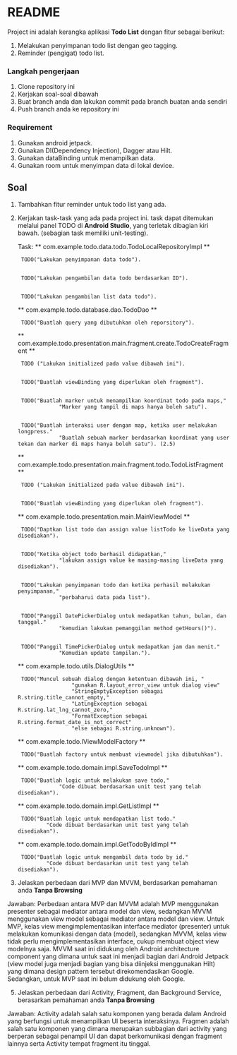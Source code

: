 # README #

Project ini adalah kerangka aplikasi **Todo List** dengan fitur sebagai berikut:


1. Melakukan penyimpanan todo list dengan geo tagging.
2. Reminder (pengigat) todo list.

### Langkah pengerjaan ###
1. Clone repository ini
2. Kerjakan soal-soal dibawah
3. Buat branch anda dan lakukan commit pada branch buatan anda sendiri
4. Push branch anda ke repository ini

### Requirement ###
1. Gunakan android jetpack.
2. Gunakan DI(Dependency Injection), Dagger atau Hilt.
3. Gunakan dataBinding untuk menampilkan data.
4. Gunakan room untuk menyimpan data di lokal device.

## Soal ##
1. Tambahkan fitur reminder untuk todo list yang ada.
2. Kerjakan task-task yang ada pada project ini. task dapat ditemukan melalui panel TODO di **Android Studio**,
    yang terletak dibagian kiri bawah. (sebagian task memiliki unit-testing).

    Task:
    ** com.example.todo.data.todo.TodoLocalRepositoryImpl **


        TODO("Lakukan penyimpanan data todo").


        TODO("Lakukan pengambilan data todo berdasarkan ID").


        TODO("Lakukan pengambilan list data todo").


    ** com.example.todo.database.dao.TodoDao **


        TODO("Buatlah query yang dibutuhkan oleh reporsitory").


    ** com.example.todo.presentation.main.fragment.create.TodoCreateFragment **


        TODO ("Lakukan initialized pada value dibawah ini").


        TODO("Buatlah viewBinding yang diperlukan oleh fragment").


        TODO("Buatlah marker untuk menampilkan koordinat todo pada maps,"
                    "Marker yang tampil di maps hanya boleh satu").


        TODO("Buatlah interaksi user dengan map, ketika user melakukan longpress."
                    "Buatlah sebuah marker berdasarkan koordinat yang user tekan dan marker di maps hanya boleh satu"). (2.5)


    ** com.example.todo.presentation.main.fragment.todo.TodoListFragment **


        TODO ("Lakukan initialized pada value dibawah ini").


        TODO("Buatlah viewBinding yang diperlukan oleh fragment").


    ** com.example.todo.presentation.main.MainViewModel **


        TODO("Daptkan list todo dan assign value listTodo ke liveData yang disediakan").


        TODO("Ketika object todo berhasil didapatkan,"
                    "lakukan assign value ke masing-masing liveData yang disediakan").


        TODO("Lakukan penyimpanan todo dan ketika perhasil melakukan penyimpanan,"
                    "perbaharui data pada list").


        TODO("Panggil DatePickerDialog untuk medapatkan tahun, bulan, dan tanggal."
                    "kemudian lakukan pemanggilan method getHours()").


        TODO("Panggil TimePickerDialog untuk medapatkan jam dan menit."
                    "Kemudian update tampilan.").


    ** com.example.todo.utils.DialogUtils **


        TODO("Muncul sebuah dialog dengan ketentuan dibawah ini, "
                        "gunakan R.layout_error_view untuk dialog view"
                        "StringEmptyException sebagai R.string.title_cannot_empty,"
                        "LatLngException sebagai R.string.lat_lng_cannot_zero,"
                        "FormatException sebagai R.string.format_date_is_not_correct"
                        "else sebagai R.string.unknown").


    ** com.example.todo.IViewModelFactory **


        TODO("Buatlah factory untuk membuat viewmodel jika dibutuhkan").


    ** com.example.todo.domain.impl.SaveTodoImpl **


        TODO("Buatlah logic untuk melakukan save todo,"
                    "Code dibuat berdasarkan unit test yang telah disediakan").


    ** com.example.todo.domain.impl.GetListImpl **


        TODO("Buatlah logic untuk mendapatkan list todo."
                "Code dibuat berdasarkan unit test yang telah disediakan").


    ** com.example.todo.domain.impl.GetTodoByIdImpl **
  
    
        TODO("Buatlah logic untuk mengambil data todo by id."
                "Code dibuat berdasarkan unit test yang telah disediakan").


3. Jelaskan perbedaan dari MVP dan MVVM, berdasarkan pemahaman anda **Tanpa Browsing**

Jawaban:
Perbedaan antara MVP dan MVVM adalah MVP menggunakan presenter sebagai mediator antara model dan view, sedangkan MVVM menggunakan view model sebagai mediator antara model dan view. Untuk MVP, kelas view mengimplementasikan interface mediator (presenter) untuk melakukan komunikasi dengan data (model), sedangkan MVVM, kelas view tidak perlu mengimplementasikan interface, cukup membuat object view modelnya saja. MVVM saat ini didukung oleh Android architecture component yang dimana untuk saat ini menjadi bagian dari  Android Jetpack (view model juga menjadi bagian yang bisa diinjeksi menggunakan Hilt) yang dimana design pattern tersebut direkomendasikan Google. Sedangkan, untuk MVP saat ini belum didukung oleh Google.

5. Jelaskan perbedaan dari Activity, Fragment, dan Background Service, berasarkan pemahaman anda **Tanpa Browsing**

Jawaban:
Activity adalah salah satu komponen yang berada dalam Android yang berfungsi untuk menampilkan UI beserta interaksinya.
Fragmen adalah salah satu komponen yang dimana merupakan subbagian dari activity yang berperan sebagai penampil UI dan dapat berkomunikasi dengan fragment lainnya serta Activity tempat fragment itu tinggal.

